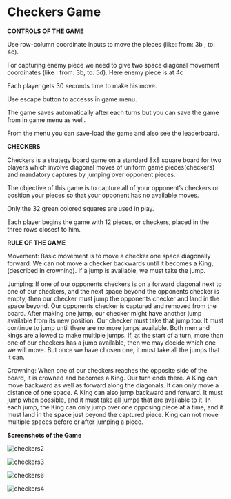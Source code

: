 # Checkers Game

**CONTROLS OF THE GAME**

Use row-column coordinate inputs to move the pieces (like: from: 3b , to: 4c).

For capturing enemy piece we need to give two space diagonal movement coordinates
(like : from: 3b, to: 5d). Here enemy piece is at 4c

Each player gets 30 seconds time to make his move.

Use escape button to accesss in game menu.

The game saves automatically after each turns but you can save the game from in game menu as well.

From the menu you can save-load the game and also see the leaderboard.



**CHECKERS**

Checkers is a strategy board game on a standard 8x8 square board for two players
which involve diagonal moves of uniform game pieces(checkers) and mandatory captures by jumping over opponent pieces.

The objective of this game is to capture all of your opponent’s checkers
or position your pieces so that your opponent has no available moves.

Only the 32 green colored squares are used in play.

Each player begins the game with 12 pieces,
or checkers, placed in the three rows closest to him.



**RULE OF THE GAME**

Movement: Basic movement is to move a checker one space diagonally forward. 
We can not move a checker backwards until it becomes a King, (described in crowning). 
If a jump is available, we must take the jump.

Jumping:  If one of our opponents checkers is on a forward diagonal next to one of our checkers,
and the next space beyond the opponents checker is empty, then our checker must jump the opponents checker and land in the space beyond.
Our opponents checker is captured and removed from the board.
After making one jump, our checker might have another jump available from its new position.
Our checker must take that jump too. It must continue to jump until there are no more jumps available.
Both men and kings are allowed to make multiple jumps.
If, at the start of a turn, more than one of our checkers has a jump available, then we may decide which one we will move.
But once we have chosen one, it must take all the jumps that it can.

Crowning: When one of our checkers reaches the opposite side of the board, it is crowned and becomes a King. Our turn ends there.
A King can move backward as well as forward along the diagonals. It can only move a distance of one space.
A King can also jump backward and forward. It must jump when possible, and it must take all jumps that are available to it.
In each jump, the King can only jump over one opposing piece at a time, and it must land in the space just beyond the captured piece.
King can not move multiple spaces before or after jumping a piece.

**Screenshots of the Game**

![checkers2](https://github.com/aurko96/Checkers-Game/assets/17502087/2f26666c-09c5-4510-b56d-bdc5b67b96a3)

![checkers3](https://github.com/aurko96/Checkers-Game/assets/17502087/0cc8b478-e808-46e0-9e61-f761af561ab4)

![checkers6](https://github.com/aurko96/Checkers-Game/assets/17502087/f6ba29bf-de9b-486f-9438-bdf40c1cafd5)

![checkers4](https://github.com/aurko96/Checkers-Game/assets/17502087/ef14bf90-d4c0-4692-a131-108e5fe68e1a)
